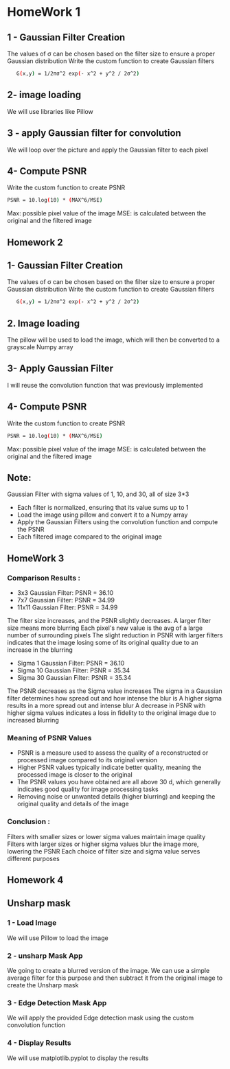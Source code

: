 
# HomeWork 1

## 1 - Gaussian Filter Creation
The values of σ can be chosen based on the filter size to ensure a proper Gaussian distribution
Write the custom function to create Gaussian filters

```bash
   G(x,y) = 1/2πσ^2 exp(- x^2 + y^2 / 2σ^2)
```

## 2- image loading 
We will use libraries like Pillow 

## 3 - apply Gaussian filter for convolution
We will loop over the picture and apply the Gaussian filter to each pixel

## 4- Compute PSNR
  
 Write the custom function to create PSNR
```bash
PSNR = 10.log(10) * (MAX^6/MSE)
```
Max: possible pixel value of the image
MSE: is calculated between the original and the filtered image




## Homework 2
## 1- Gaussian Filter Creation
The values of σ can be chosen based on the filter size to ensure a proper Gaussian distribution
Write the custom function to create Gaussian filters

```bash
   G(x,y) = 1/2πσ^2 exp(- x^2 + y^2 / 2σ^2)
```

## 2. Image loading 
The pillow will be used to load the image, which will then be converted to a grayscale Numpy array 


## 3- Apply Gaussian Filter
I
 will reuse the convolution function that was previously implemented 

## 4- Compute PSNR
  
 Write the custom function to create PSNR
```bash
PSNR = 10.log(10) * (MAX^6/MSE)
```
Max: possible pixel value of the image
MSE: is calculated between the original and the filtered image

## Note:  
Gaussian Filter with sigma values of 1, 10, and 30, all of size 3*3 
- Each filter is normalized, ensuring that its value sums up to 1
- Load the image using pillow and convert it to a Numpy array 
- Apply the Gaussian Filters using the convolution function and compute the PSNR
- Each filtered image compared to the original image

## HomeWork 3

### Comparison Results : 

- 3x3 Gaussian Filter: PSNR = 36.10
- 7x7 Gaussian Filter: PSNR = 34.99
- 11x11 Gaussian Filter: PSNR = 34.99

The filter size increases, and the PSNR slightly decreases. A larger filter size means more blurring
Each pixel's new value is the avg of a large number of surrounding pixels
The slight reduction in PSNR with larger filters indicates that the image losing some of its original quality due to an increase in the blurring

- Sigma 1 Gaussian Filter: PSNR = 36.10
- Sigma 10 Gaussian Filter: PSNR = 35.34
- Sigma 30 Gaussian Filter: PSNR = 35.34

The PSNR decreases as the Sigma value increases 
The sigma in a Gaussian filter determines how spread out and how intense the blur is
A higher sigma results in a more spread out and intense blur
A decrease in PSNR with higher sigma values indicates a loss in fidelity to the original image due to increased blurring

### Meaning of PSNR Values

- PSNR is a measure used to assess the quality of a reconstructed or processed image compared to its original version
- Higher PSNR values typically indicate better quality, meaning the processed image is closer to the original
- The PSNR values you have obtained are all above 30 d, which generally indicates good quality for image processing tasks
- Removing noise or unwanted details (higher blurring) and keeping the original quality and details of the image

### Conclusion :
Filters with smaller sizes or lower sigma values maintain image quality
Filters with larger sizes or higher sigma values blur the image more, lowering the PSNR
Each choice of filter size and sigma value serves different purposes 

## Homework 4

##  Unsharp mask

### 1 - Load Image 
   We will use Pillow to load the image
### 2 - unsharp Mask App
We going to create a blurred version of the image. We can use a simple average filter for this purpose and then subtract it from the original image to create the Unsharp mask 

### 3 - Edge Detection  Mask App
We will apply the provided Edge detection mask using the custom convolution function

### 4 - Display Results 
We will use matplotlib.pyplot to display the results
